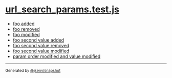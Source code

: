# [url_search_params.test.js](../url_search_params.test.js)



- [foo added](foo_added/foo_added.md)
- [foo removed](foo_removed/foo_removed.md)
- [foo modified](foo_modified/foo_modified.md)
- [foo second value added](foo_second_value_added/foo_second_value_added.md)
- [foo second value removed](foo_second_value_removed/foo_second_value_removed.md)
- [foo second value modified](foo_second_value_modified/foo_second_value_modified.md)
- [param order modified and value modified](param_order_modified_and_value_modified/param_order_modified_and_value_modified.md)

---

<sub>
  Generated by <a href="https://github.com/jsenv/core/tree/main/packages/independent/snapshot">@jsenv/snapshot</a>
</sub>